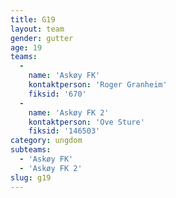 ```yaml
---
title: G19
layout: team
gender: gutter
age: 19
teams:
  -
    name: 'Askøy FK'
    kontaktperson: 'Roger Granheim'
    fiksid: '670'
  -
    name: 'Askøy FK 2'
    kontaktperson: 'Ove Sture'
    fiksid: '146503'
category: ungdom
subteams:
  - 'Askøy FK'
  - 'Askøy FK 2'
slug: g19
---
```

